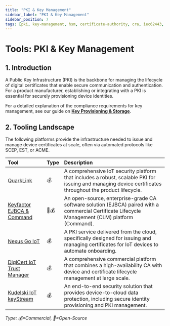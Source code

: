 ```yaml
---
title: "PKI & Key Management"
sidebar_label: "PKI & Key Management"
sidebar_position: 7
tags: [pki, key-management, hsm, certificate-authority, cra, iec62443, tools, certificates, open-source, commercial]
---
```

# Tools: PKI & Key Management

## 1. Introduction

A Public Key Infrastructure (PKI) is the backbone for managing the lifecycle of digital certificates that enable secure communication and authentication. For a product manufacturer, establishing or integrating with a PKI is essential for securely provisioning device identities.

For a detailed explanation of the compliance requirements for key management, see our guide on **[Key Provisioning & Storage](../implementation/build-phase/key-provisioning.md)**.

## 2. Tooling Landscape

The following platforms provide the infrastructure needed to issue and manage device certificates at scale, often via automated protocols like SCEP, EST, or ACME.

| Tool | Type | Description |
| :--- | :--- | :--- |
| [QuarkLink](https://www.cryptoquantique.com/products/quarklink/) | 💰 | A comprehensive IoT security platform that includes a robust, scalable PKI for issuing and managing device certificates throughout the product lifecycle. |
| [Keyfactor EJBCA & Command](https://www.keyfactor.com/products/ejbca-enterprise/) | 🐙💰 | An open-source, enterprise-grade CA software solution (EJBCA) paired with a commercial Certificate Lifecycle Management (CLM) platform (Command). |
| [Nexus Go IoT](https://www.nexusgroup.com/solutions/online-services/iot/) | 💰 | A PKI service delivered from the cloud, specifically designed for issuing and managing certificates for IoT devices to automate onboarding. |
| [DigiCert IoT Trust Manager](https://www.digicert.com/iot-trust-manager) | 💰 | A comprehensive commercial platform that combines a high-availability CA with device and certificate lifecycle management at large scale. |
| [Kudelski IoT keyStream](https://www.kudelski-iot.com/services-and-systems/keystream-iot-security-system) | 💰 | An end-to-end security solution that provides device-to-cloud data protection, including secure identity provisioning and PKI management. |

<!-- vale off -->
*Type: 💰=Commercial, 🐙=Open-Source*
<!-- vale on --> 